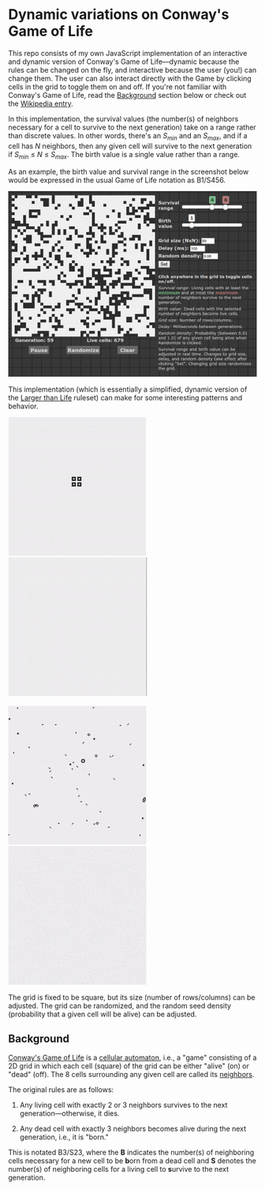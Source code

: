 # Dynamic variations on Conway's Game of Life

This repo consists of my own JavaScript implementation of an interactive and
dynamic version of Conway's Game of Life—dynamic because the rules can be changed
on the fly, and interactive because the user (you!) can change them. The user
can also interact directly with the Game by clicking cells in the grid to
toggle them on and off. If you're not familiar with Conway's Game of Life,
read the [Background](#background) section below or check out the
[Wikipedia entry](https://en.wikipedia.org/wiki/Conway%27s_Game_of_Life).

In this implementation, the survival values (the number(s) of neighbors
necessary for a cell to survive to the next generation) take on a range rather
than discrete values. In other words, there's an *S<sub>min</sub>* and an
*S<sub>max</sub>*, and if a cell has *N* neighbors, then any given cell will
survive to the next generation if *S<sub>min</sub>* ≤ *N* ≤ *S<sub>max</sub>*.
The birth value is a single value rather than a range.

As an example, the birth value and survival range in the screenshot below would
be expressed in the usual Game of Life notation as B1/S456.

![B1S456](img/B1S456.jpg)

This implementation (which is essentially a simplified, dynamic version of the
[Larger than Life](http://www.conwaylife.com/wiki/Larger_than_Life) ruleset) 
can make for some interesting patterns and behavior.

<img src="img/B1S67.gif">&nbsp;&nbsp;&nbsp;&nbsp; 
<img src="img/random.gif"><br><br>
<img src="img/B3S14.gif">&nbsp;&nbsp;&nbsp;&nbsp; 
<img src="img/B0S58.gif">

The grid is fixed to be square, but its size (number of rows/columns) can be
adjusted. The grid can be randomized, and the random seed density (probability
that a given cell will be alive) can be adjusted.

## Background

[Conway's Game of Life](https://en.wikipedia.org/wiki/Conway%27s_Game_of_Life)
is a [cellular automaton](https://en.wikipedia.org/wiki/Cellular_automaton),
i.e., a "game" consisting of a 2D grid in which each cell (square) of the grid
can be either "alive" (on) or "dead" (off). The 8 cells surrounding any given
cell are called its [neighbors](https://en.wikipedia.org/wiki/Moore_neighborhood).

The original rules are as follows:

1) Any living cell with exactly 2 or 3 neighbors survives to the next
generation—otherwise, it dies.

2) Any dead cell with exactly 3 neighbors becomes alive during the next
generation, i.e., it is "born."

This is notated B3/S23, where the **B** indicates the number(s) of neighboring
cells necessary for a new cell to be **b**orn from a dead cell and **S** denotes 
the number(s) of neighboring cells for a living cell to **s**urvive to the
next generation.
